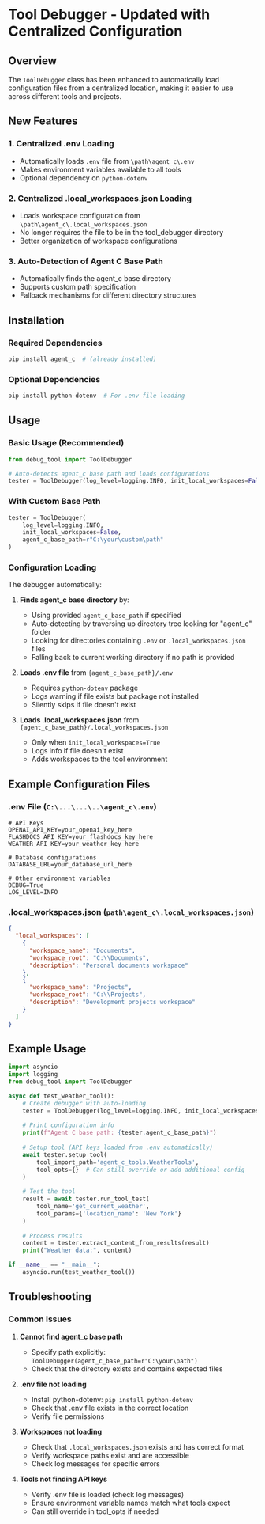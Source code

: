 # Tool Debugger - Updated with Centralized Configuration

## Overview

The `ToolDebugger` class has been enhanced to automatically load configuration files from a centralized location, making it easier to use across different tools and projects.

## New Features

### 1. **Centralized .env Loading**
- Automatically loads `.env` file from `\path\agent_c\.env`
- Makes environment variables available to all tools
- Optional dependency on `python-dotenv`

### 2. **Centralized .local_workspaces.json Loading**  
- Loads workspace configuration from `\path\agent_c\.local_workspaces.json`
- No longer requires the file to be in the tool_debugger directory
- Better organization of workspace configurations

### 3. **Auto-Detection of Agent C Base Path**
- Automatically finds the agent_c base directory
- Supports custom path specification
- Fallback mechanisms for different directory structures

## Installation

### Required Dependencies
```bash
pip install agent_c  # (already installed)
```

### Optional Dependencies
```bash
pip install python-dotenv  # For .env file loading
```

## Usage

### Basic Usage (Recommended)
```python
from debug_tool import ToolDebugger

# Auto-detects agent_c base path and loads configurations
tester = ToolDebugger(log_level=logging.INFO, init_local_workspaces=False)
```

### With Custom Base Path
```python
tester = ToolDebugger(
    log_level=logging.INFO, 
    init_local_workspaces=False,
    agent_c_base_path=r"C:\your\custom\path"
)
```

### Configuration Loading
The debugger automatically:

1. **Finds agent_c base directory** by:
   - Using provided `agent_c_base_path` if specified
   - Auto-detecting by traversing up directory tree looking for "agent_c" folder
   - Looking for directories containing `.env` or `.local_workspaces.json` files
   - Falling back to current working directory if no path is provided

2. **Loads .env file** from `{agent_c_base_path}/.env`
   - Requires `python-dotenv` package
   - Logs warning if file exists but package not installed
   - Silently skips if file doesn't exist

3. **Loads .local_workspaces.json** from `{agent_c_base_path}/.local_workspaces.json`
   - Only when `init_local_workspaces=True`
   - Logs info if file doesn't exist
   - Adds workspaces to the tool environment

## Example Configuration Files

### .env File (`C:\...\...\..\agent_c\.env`)
```env
# API Keys
OPENAI_API_KEY=your_openai_key_here
FLASHDOCS_API_KEY=your_flashdocs_key_here
WEATHER_API_KEY=your_weather_key_here

# Database configurations
DATABASE_URL=your_database_url_here

# Other environment variables
DEBUG=True
LOG_LEVEL=INFO
```

### .local_workspaces.json (`path\agent_c\.local_workspaces.json`)
```json
{
  "local_workspaces": [
    {
      "workspace_name": "Documents",
      "workspace_root": "C:\\Documents",
      "description": "Personal documents workspace"
    },
    {
      "workspace_name": "Projects", 
      "workspace_root": "C:\\Projects",
      "description": "Development projects workspace"
    }
  ]
}
```

## Example Usage

```python
import asyncio
import logging
from debug_tool import ToolDebugger

async def test_weather_tool():
    # Create debugger with auto-loading
    tester = ToolDebugger(log_level=logging.INFO, init_local_workspaces=False)
    
    # Print configuration info
    print(f"Agent C base path: {tester.agent_c_base_path}")
    
    # Setup tool (API keys loaded from .env automatically)
    await tester.setup_tool(
        tool_import_path='agent_c_tools.WeatherTools',
        tool_opts={}  # Can still override or add additional config
    )
    
    # Test the tool
    result = await tester.run_tool_test(
        tool_name='get_current_weather',
        tool_params={'location_name': 'New York'}
    )
    
    # Process results
    content = tester.extract_content_from_results(result)
    print("Weather data:", content)

if __name__ == "__main__":
    asyncio.run(test_weather_tool())
```

## Troubleshooting

### Common Issues

1. **Cannot find agent_c base path**
   - Specify path explicitly: `ToolDebugger(agent_c_base_path=r"C:\your\path")`
   - Check that the directory exists and contains expected files

2. **.env file not loading**
   - Install python-dotenv: `pip install python-dotenv`
   - Check that .env file exists in the correct location
   - Verify file permissions

3. **Workspaces not loading**
   - Check that `.local_workspaces.json` exists and has correct format
   - Verify workspace paths exist and are accessible
   - Check log messages for specific errors

4. **Tools not finding API keys**
   - Verify .env file is loaded (check log messages)
   - Ensure environment variable names match what tools expect
   - Can still override in tool_opts if needed
